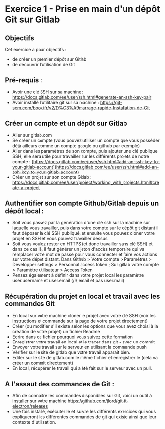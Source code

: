 # Exercice 1 - Prise en main d'un dépôt Git sur Gitlab

## Objectifs

Cet exercice a pour objectifs : 
* de créer un premier dépôt sur Gitlab
* de découvrir l'utilisation de Git

## Pré-requis : 

* Avoir une clé SSH sur sa machine : https://docs.gitlab.com/ee/user/ssh.html#generate-an-ssh-key-pair
* Avoir installé l'utilitaire git sur sa machine : https://git-scm.com/book/fr/v2/D%C3%A9marrage-rapide-Installation-de-Git 

## Créer un compte et un dépôt sur Gitlab

* Aller sur gitlab.com 
* Se créer un compte (vous pouvez utiliser un compte que vous posséder déjà ailleurs comme un compte google ou github par exemple)
* Aller dans les paramètres de son compte, puis ajouter une clé publique SSH, elle sera utile pour travailler sur les différents projets de notre compte : [https://docs.gitlab.com/ee/user/ssh.html#add-an-ssh-key-to-your-gitlab-account](https://docs.gitlab.com/ee/user/ssh.html#add-an-ssh-key-to-your-gitlab-account)
* Créer un projet sur son compte Gitlab : https://docs.gitlab.com/ee/user/project/working_with_projects.html#create-a-project 

## Authentifier son compte Github/Gitlab depuis un dépôt local :

* Soit vous passez par la génération d'une clé ssh sur la machine sur laquelle vous travailler, puis dans votre compte sur le dépôt git distant il faut déposer la clé SSH publiqué, et ensuite vous pouvez cloner votre projet en SSH et vous pouvez travailler dessus 
* Soit vous voulez rester en HTTPS (et donc travailler sans clé SSH) et dans ce cas là, il faut générer un jeton d'accès temporaire qui va remplacer votre mot de passe pour vous connecter et faire vos actions sur votre dépôt distant. Dans Github > Votre compte > Paramètres > Developper settings > Personnal access token ; Sur gitlab votre compte > Paramètre utilisateur > Access Token
* Pensez également à définir dans votre projet local les paramètre user.username et user.email (/!\ email et pas user.mail) 

## Récupération du projet en local et travail avec les commandes Git

* En local sur votre machine cloner le projet avec votre clé SSH (voir les instructions et commande sur la page de votre projet directement)
* Créer (ou modifier s'il existe selon les options que vous avez choisi à la création de votre projet) un fichier Readme
* Ecrire dans ce fichier pourquoi vous suivez cette formation
* Enregistrer votre travail en local et le tracer dans git  - avec un commit
* Envoyer votre travail sur le serveur en utilisant la commande push 
* Vérifier sur le site de gitlab que votre travail apparait bien.
* Editer sur le site de gitlab.com le même fichier et enregistrer le (cela va créer un commit directement)
* En local, récupérer le travail qui a été fait sur le serveur avec un pull.


## A l'assaut des commandes de Git : 

* Afin de connaitre les commandes disponibles sur Git, voici un outil à installer sur votre machine
https://github.com/jlord/git-it-electron/releases
* Une fois installé, exécuter le et suivre les différents exercices qui vous expliqueront les différentes commandes de git qui existe ainsi que leur contexte d'utilisation.

